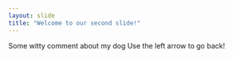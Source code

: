 ```yaml
---
layout: slide
title: "Welcome to our second slide!"
---
```

Some witty comment about my dog
Use the left arrow to go back!
